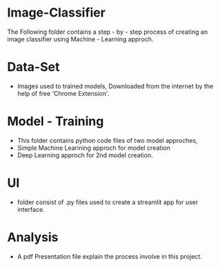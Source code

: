# Image-Classifier

The Following folder contains a step - by - step process of creating an image classifier using Machine - Learning approch.

# Data-Set

* Images used to trained models, Downloaded from the internet by the help of free 'Chrome Extension'.

# Model - Training
* This folder contains python code files of two model approches,
* Simple Machine Learining approch for model creation
* Deep Learning approch for 2nd model creation.

# UI
* folder consist of .py files used to create a streamlit app for user interface.

# Analysis
* A pdf Presentation file explain the process involve in this project. 
